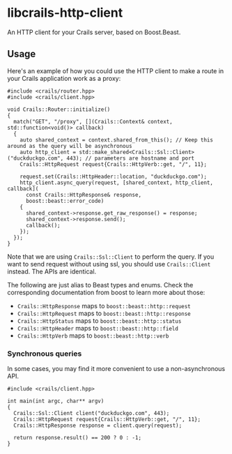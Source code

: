# libcrails-http-client

An HTTP client for your Crails server, based on Boost.Beast.

## Usage

Here's an example of how you could use the HTTP client to make a route in your Crails application
work as a proxy:

```
#include <crails/router.hpp>
#include <crails/client.hpp>

void Crails::Router::initialize()
{
  match("GET", "/proxy", [](Crails::Context& context, std::function<void()> callback)
  {
    auto shared_context = context.shared_from_this(); // Keep this around as the query will be asynchronous
    auto http_client = std::make_shared<Crails::Ssl::Client>("duckduckgo.com", 443); // parameters are hostname and port
    Crails::HttpRequest request{Crails::HttpVerb::get, "/", 11};

    request.set(Crails::HttpHeader::location, "duckduckgo.com");
    http_client.async_query(request, [shared_context, http_client, callback](
      const Crails::HttpResponse& response,
      boost::beast::error_code)
    {
      shared_context->response.get_raw_response() = response;
      shared_context->response.send();
      callback();
    });
  });
}
```

Note that we are using `Crails::Ssl::Client` to perform the query. If you want to send request without using
ssl, you should use `Crails::Client` instead. The APIs are identical.

The following are just alias to Beast types and enums. Check the corresponding documentation from boost to learn more about those:

- `Crails::HttpResponse` maps to `boost::beast::http::request`
- `Crails::HttpRequest` maps to `boost::beast::http::response`
- `Crails::HttpStatus` maps to `boost::beast::http::status`
- `Crails::HttpHeader` maps to `boost::beast::http::field`
- `Crails::HttpVerb` maps to `boost::beast::http::verb`

### Synchronous queries

In some cases, you may find it more convenient to use a non-asynchronous API.

```
#include <crails/client.hpp>

int main(int argc, char** argv)
{
  Crails::Ssl::Client client("duckduckgo.com", 443);
  Crails::HttpRequest request{Crails::HttpVerb::get, "/", 11};
  Crails::HttpResponse response = client.query(request);

  return response.result() == 200 ? 0 : -1;
}
```
